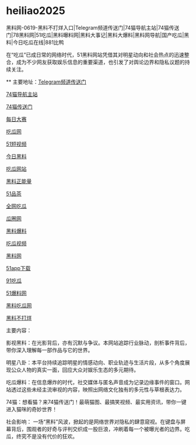 # heiliao2025
黑料网-0619-黑料不打烊入口|Telegram频道传送门|74猫导航主站|74猫传送门|78黑料网|51吃瓜|黑料曝料网|黑料大事记|黑料大爆料|黑料网导航|国产吃瓜|黑料|今日吃瓜在线|881比鸭

在“吃瓜”已成日常的网络时代，51黑料网站凭借其对明星动向和社会热点的迅速整合，成为不少网友获取娱乐信息的重要渠道，也引发了对舆论边界和隐私议题的持续关注。

** 主要地址：<a href="https://74mao.com/">Telegram频道传送门</a>

<a href="https://74mao.com/">74猫导航主站</a>

<a href="https://74mao.com/">74猫传送门</a>

<a href="https://pc1-26.pages.dev/">每日大赛</a>

<a href="https://cg1-39.pages.dev/">吃瓜网</a>

<a href="https://pc2-25.pages.dev/">51短视频</a>

<a href="https://pc10-24.pages.dev/">今日黑料</a>

<a href="https://cg1-27.pages.dev/">吃瓜网站</a>

<a href="https://cg8-12.pages.dev/">黑料正能量</a>

<a href="https://pc8-34.pages.dev/">51品茶</a>

<a href="https://cg4-21.pages.dev/">全网吃瓜</a>

<a href="https://cg6-21.pages.dev/">瓜圈网</a>

<a href="https://cg5-24.pages.dev/">黑料爆料</a>

<a href="https://cg9-07.pages.dev/">吃瓜视频</a>

<a href="https://heiliaowangjin.pages.dev/">黑料网</a>

<a href="https://xiazaianzhuang.pages.dev/">51app下载</a>

<a href="https://91chiguazhongxin.pages.dev/">91吃瓜</a>

<a href="https://jinrichigua01.pages.dev/">51爆料网</a>

<a href="https://chiguaqunzhongde.pages.dev/">黑料吃瓜网</a>

<a href="https://heiliaobudayang01.pages.dev/">黑料不打烊</a>

主要内容：

影视黑料：在光影背后，亦有沉默与争议。本网站追踪行业脉动，剖析事件背后，带你深入理解每一部作品与它的世界。

明星八卦：本平台持续追踪明星的情感动向、职业轨迹与生活片段，从多个角度展现公众人物的真实一面，回应大众对娱乐生态的多元期待。

吃瓜爆料：在信息爆炸的时代，社交媒体与匿名声音成为记录边缘事件的窗口。网站透过这些未经主流审视的内容，映照出网络文化独有的多元性与草根表达力。

74猫：想看猫？来74猫传送门！最萌猫图、最搞笑视频、最实用资讯，带你一键进入猫咪的奇妙世界！

社会影响：
一场“黑料”风波，掀起的是网络世界对隐私的肆意窥视。在键盘与屏幕背后，围观者的好奇与评判交织成一股巨浪，冲刷着每一个被曝光者的边界。吃瓜，终究不是没有代价的狂欢。
